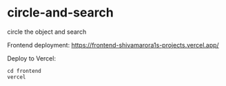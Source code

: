 # circle-and-search
circle the object and search


Frontend deployment: 
https://frontend-shivamarora1s-projects.vercel.app/

Deploy to Vercel:
```
cd frontend
vercel
```